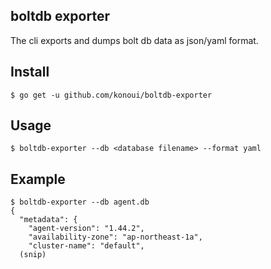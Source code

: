 ## boltdb exporter
The cli exports and dumps bolt db data as json/yaml format.

## Install
```
$ go get -u github.com/konoui/boltdb-exporter
```

## Usage
```
$ boltdb-exporter --db <database filename> --format yaml
```

## Example
```
$ boltdb-exporter --db agent.db
{
  "metadata": {
    "agent-version": "1.44.2",
    "availability-zone": "ap-northeast-1a",
    "cluster-name": "default",
  (snip)
```
